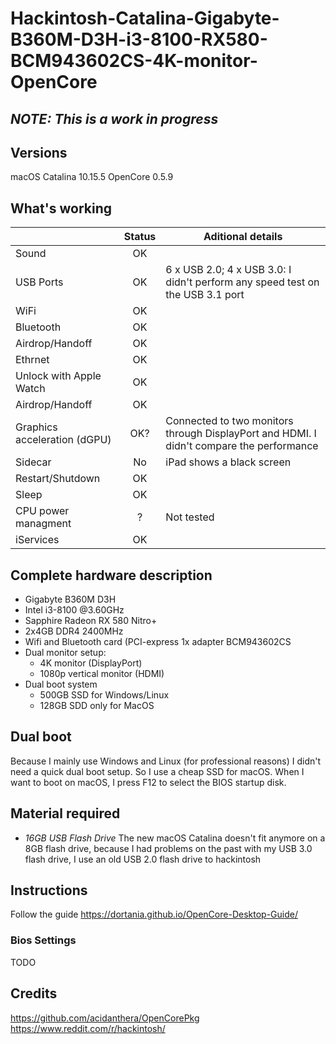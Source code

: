 # Hackintosh-Catalina-Gigabyte-B360M-D3H-i3-8100-RX580-BCM943602CS-4K-monitor-OpenCore

## *NOTE: This is a work in progress*

## Versions
macOS Catalina 10.15.5
OpenCore 0.5.9

## What's working
|       | Status | Aditional details |
| ----------- |  :----: | ----------- |
| Sound  | OK  |   |
| USB Ports  | OK  | 6 x USB 2.0; 4 x USB 3.0: I didn't perform any speed test on the USB 3.1 port  |
| WiFi  | OK  |   |
| Bluetooth  | OK  |   |
| Airdrop/Handoff  | OK  |   |
| Ethrnet | OK |
| Unlock with Apple Watch | OK  |   |
| Airdrop/Handoff  | OK  |   |
| Graphics acceleration (dGPU) | OK?  | Connected to two monitors through DisplayPort and HDMI. I didn't compare the performance  |
| Sidecar  | No  |  iPad shows a black screen |
| Restart/Shutdown  | OK  |   |
| Sleep  | OK  |   |
| CPU power managment  | ?  | Not tested  |
| iServices | OK  |   |

## Complete hardware description
- Gigabyte B360M D3H
- Intel i3-8100 @3.60GHz
- Sapphire Radeon RX 580 Nitro+
- 2x4GB DDR4 2400MHz
- Wifi and Bluetooth card (PCI-express 1x adapter BCM943602CS
- Dual monitor setup:
  - 4K monitor (DisplayPort)
  - 1080p vertical monitor (HDMI)
- Dual boot system
  - 500GB SSD for Windows/Linux
  - 128GB SDD only for MacOS


## Dual boot
Because I mainly use Windows and Linux (for professional reasons) I didn't need a quick dual boot setup. So I use a cheap SSD for macOS. When I want to boot on macOS, I press F12 to select the BIOS startup disk.

## Material required
- *16GB USB Flash Drive* The new macOS Catalina doesn't fit anymore on a 8GB flash drive, because I had problems on the past with my USB 3.0 flash drive, I use an old USB 2.0 flash drive to hackintosh

## Instructions
Follow the guide https://dortania.github.io/OpenCore-Desktop-Guide/

### Bios Settings
TODO


## Credits
https://github.com/acidanthera/OpenCorePkg
https://www.reddit.com/r/hackintosh/


